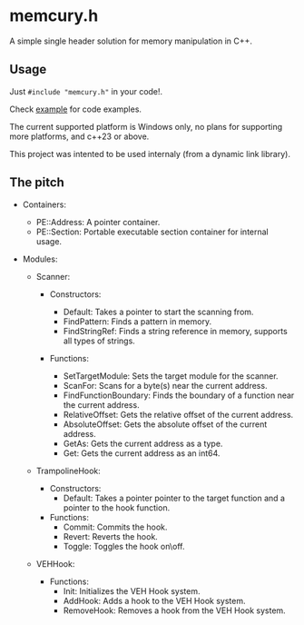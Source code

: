 # memcury.h

A simple single header solution for memory manipulation in C++.

## Usage

Just `#include "memcury.h"` in your code!.

Check [example](/example.cpp) for code examples.

The current supported platform is Windows only, no plans for supporting more platforms, and c++23 or above.

This project was intented to be used internaly (from a dynamic link library).

## The pitch

- Containers:

  - PE::Address: A pointer container.
  - PE::Section: Portable executable section container for internal usage.

- Modules:

  - Scanner:

    - Constructors:

      - Default: Takes a pointer to start the scanning from.
      - FindPattern: Finds a pattern in memory.
      - FindStringRef: Finds a string reference in memory, supports all types of strings.

    - Functions:
      - SetTargetModule: Sets the target module for the scanner.
      - ScanFor: Scans for a byte(s) near the current address.
      - FindFunctionBoundary: Finds the boundary of a function near the current address.
      - RelativeOffset: Gets the relative offset of the current address.
      - AbsoluteOffset: Gets the absolute offset of the current address.
      - GetAs: Gets the current address as a type.
      - Get: Gets the current address as an int64.

  - TrampolineHook:

    - Constructors:
      - Default: Takes a pointer pointer to the target function and a pointer to the hook function.
    - Functions:
      - Commit: Commits the hook.
      - Revert: Reverts the hook.
      - Toggle: Toggles the hook on\off.

  - VEHHook:
    - Functions:
      - Init: Initializes the VEH Hook system.
      - AddHook: Adds a hook to the VEH Hook system.
      - RemoveHook: Removes a hook from the VEH Hook system.

